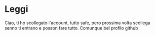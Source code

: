 # Leggi
Ciao, ti ho scollegato l'account, tutto safe, pero prossima volta scollega senno ti entrano e posson fare tutto. Comunque bel profilo github
